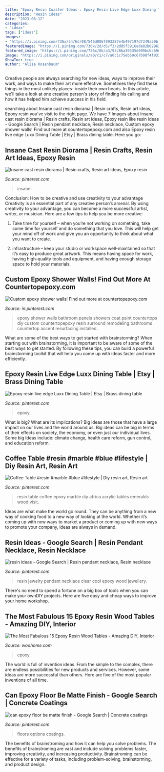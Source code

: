 ```yaml
---
title: "Epoxy Resin Coaster Ideas : Epoxy Resin Live Edge Luxx Dining Table"
description: "Resin ideas"
date: "2023-08-12"
categories:
- "ideas"
tags: ["ideas"]
images:
- "https://i.pinimg.com/736x/54/6d/08/546d086f093387e4b497197d7349a50b.jpg"
featuredImage: "https://i.pinimg.com/736x/2d/d5/f3/2dd5f3916ede82b0296325595dd0e6cf.jpg"
featured_image: "https://i.pinimg.com/736x/8b/a3/93/8ba39335d099bcbc69ee21a7738e3331.jpg"
image: "https://i.pinimg.com/originals/a0/c1/c7/a0c1c75eb59c67b98f4f9330c3a89a6e.jpg"
ShowToc: true
author: "Alisa Rosenbaum"
---
```



Creative people are always searching for new ideas, ways to improve their work, and ways to make their art more effective. Sometimes they find these things in the most unlikely places- inside their own heads. In this article, we'll take a look at one creative person's story of finding his calling and how it has helped him achieve success in his field.

	

		
searching about Insane cast resin diorama | Resin crafts, Resin art ideas, Epoxy resin you've visit to the right page. We have 7 Images about Insane cast resin diorama | Resin crafts, Resin art ideas, Epoxy resin like resin ideas - Google Search | Resin pendant necklace, Resin necklace, Custom epoxy shower walls! Find out more at countertopepoxy.com and also Epoxy resin live edge Luxx Dining Table | Etsy | Brass dining table. Here you go:
		
    
## Insane Cast Resin Diorama | Resin Crafts, Resin Art Ideas, Epoxy Resin

<img loading=lazy src="https://i.pinimg.com/736x/ce/dd/71/cedd71971511b8c8b0b9ba6ec79a6e25.jpg" onerror="this.onerror=null;this.src='https://tse2.mm.bing.net/th?id=OIP.4YkMmfONqnJoYwqZm7izYwHaJ4&amp;pid=15.1';" alt="Insane cast resin diorama | Resin crafts, Resin art ideas, Epoxy resin">

_Source: pinterest.com_

>insane. 

	

Conclusion: How to be creative and use creativity to your advantage
Creativity is an essential part of any creative person’s arsenal. By using creativity to your advantage, you can become a more successful artist, writer, or musician. Here are a few tips to help you be more creative:
1. Take time for yourself – when you’re not working on something, take some time for yourself and do something that you love. This will help get your mind off of work and give you an opportunity to think about what you want to create.

2. infrastructure – keep your studio or workspace well-maintained so that it’s easy to produce great artwork. This means having space for work, having high-quality tools and equipment, and having enough storage space to hold your materials.


    
## Custom Epoxy Shower Walls! Find Out More At Countertopepoxy.com

<img loading=lazy src="https://i.pinimg.com/736x/b3/72/09/b3720995aaf5decc5af554b4083689ea.jpg" onerror="this.onerror=null;this.src='https://tse3.mm.bing.net/th?id=OIP.0xInjqaLhljo21oBdjUPKwAAAA&amp;pid=15.1';" alt="Custom epoxy shower walls! Find out more at countertopepoxy.com">

_Source: in.pinterest.com_

>epoxy shower walls bathroom panels showers coat paint countertops diy custom countertopepoxy resin surround remodeling bathrooms countertop accent resurfacing installed. 

	

What are some of the best ways to get started with brainstorming?
When starting out with brainstorming, it is important to be aware of some of the best ways to get started. By following these tips, you can build a powerful brainstorming toolkit that will help you come up with ideas faster and more efficiently.

    
## Epoxy Resin Live Edge Luxx Dining Table | Etsy | Brass Dining Table

<img loading=lazy src="https://i.pinimg.com/originals/a0/c1/c7/a0c1c75eb59c67b98f4f9330c3a89a6e.jpg" onerror="this.onerror=null;this.src='https://tse2.mm.bing.net/th?id=OIP.8mEeU97u6rhC2xtYzHw7mwHaJ4&amp;pid=15.1';" alt="Epoxy resin live edge Luxx Dining Table | Etsy | Brass dining table">

_Source: pinterest.com_

>epoxy. 

	

What is big? What are its implications?
Big ideas are those that have a large impact on our lives and the world around us. Big ideas can be big in terms of their effects on society, the economy, or even just our individual lives. Some big Ideas include: climate change, health care reform, gun control, and education reform.

    
## Coffee Table #resin #marble #blue #lifestyle | Diy Resin Art, Resin Art

<img loading=lazy src="https://i.pinimg.com/736x/54/6d/08/546d086f093387e4b497197d7349a50b.jpg" onerror="this.onerror=null;this.src='https://tse3.mm.bing.net/th?id=OIP.g2OW15aRKulZmRbKswmD-gHaLH&amp;pid=15.1';" alt="Coffee Table #resin #marble #blue #lifestyle | Diy resin art, Resin art">

_Source: pinterest.com_

>resin table coffee epoxy marble diy africa acrylic tables emeralds wood visit. 

	

Ideas are what make the world go round. They can be anything from a new way of cooking food to a new way of looking at the world. Whether it’s coming up with new ways to market a product or coming up with new ways to promote your company, ideas are always in demand.

    
## Resin Ideas - Google Search | Resin Pendant Necklace, Resin Necklace

<img loading=lazy src="https://i.pinimg.com/736x/8b/a3/93/8ba39335d099bcbc69ee21a7738e3331.jpg" onerror="this.onerror=null;this.src='https://tse2.mm.bing.net/th?id=OIP.c1IHhnqZk5G2N2UDqKGajQHaJ4&amp;pid=15.1';" alt="resin ideas - Google Search | Resin pendant necklace, Resin necklace">

_Source: pinterest.com_

>resin jewelry pendant necklace clear cool epoxy wood jewellery. 

	

There's no need to spend a fortune on a big box of tools when you can make your ownDIY projects. Here are five easy and cheap ways to improve your home workshop.

    
## The Most Fabulous 15 Epoxy Resin Wood Tables - Amazing DIY, Interior

<img loading=lazy src="http://www.woohome.com/wp-content/uploads/2019/09/resin-table-design-ideas-14.jpg" onerror="this.onerror=null;this.src='https://tse3.mm.bing.net/th?id=OIP.SqRVcD0hZNIUxU9fxAK4JwHaJ4&amp;pid=15.1';" alt="The Most Fabulous 15 Epoxy Resin Wood Tables - Amazing DIY, Interior">

_Source: woohome.com_

>epoxy. 

	

The world is full of invention ideas. From the simple to the complex, there are endless possibilities for new products and services. However, some ideas are more successful than others. Here are five of the most popular inventions of all time.

    
## Can Epoxy Floor Be Matte Finish - Google Search | Concrete Coatings

<img loading=lazy src="https://i.pinimg.com/736x/2d/d5/f3/2dd5f3916ede82b0296325595dd0e6cf.jpg" onerror="this.onerror=null;this.src='https://tse1.mm.bing.net/th?id=OIP.PcAQNSlL1PCeQ5zeDczlZAHaFj&amp;pid=15.1';" alt="can epoxy floor be matte finish - Google Search | Concrete coatings">

_Source: pinterest.com_

>floors options coatings. 

	

The benefits of brainstroming and how it can help you solve problems.
The benefits of brainstroming are vast and include solving problems faster, improving creativity, and increasing productivity. Brainstroming can be effective for a variety of tasks, including problem-solving, brainstorming, and product design.

